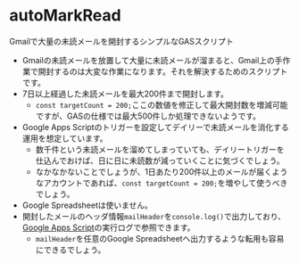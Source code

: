 # autoMarkRead
Gmailで大量の未読メールを開封するシンプルなGASスクリプト

- Gmailの未読メールを放置して大量に未読メールが溜まると、Gmail上の手作業で開封するのは大変な作業になります。それを解決するためのスクリプトです。
- 7日以上経過した未読メールを最大200件まで開封します。
  - `const targetCount = 200;`ここの数値を修正して最大開封数を増減可能ですが、GASの仕様では最大500件しか処理できないようです。
- Google Apps Scriptのトリガーを設定してデイリーで未読メールを消化する運用を想定しています。
  - 数千件という未読メールを溜めてしまっていても、デイリートリガーを仕込んでおけば、日に日に未読数が減っていくことに気づくでしょう。
  - なかなかないことでしょうが、1日あたり200件以上のメールが届くようなアカウントであれば、`const targetCount = 200;`を増やして使うべきでしょう。
- Google Spreadsheetは使いません。
- 開封したメールのヘッダ情報`mailHeader`を`console.log()`で出力しており、[Google Apps Script](https://script.google.com/home/executions)の実行ログで参照できます。
  - `mailHeader`を任意のGoogle Spreadsheetへ出力するような転用も容易にできるでしょう。
